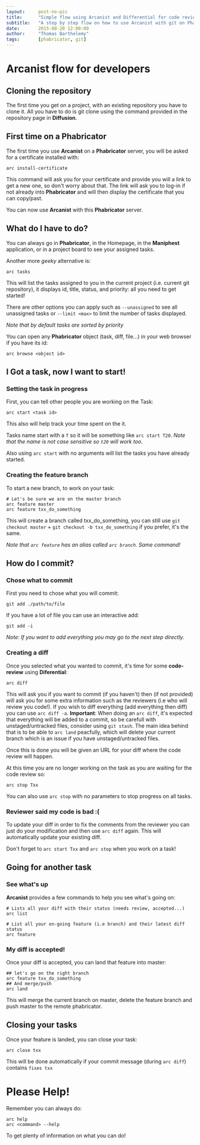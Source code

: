 ```yaml
---
layout:     post-no-pic
title:      "Simple flow using Arcanist and Differential for code review"
subtitle:   "A step by step flow on how to use Arcanist with git on Phabricator, including pre-push code review. In this first part we will focus on the developer flow"
date:       2015-08-20 12:00:00
author:     "Thomas Barthelemy"
tags:       [phabricator, git]
---
```


# Arcanist flow for developers

## Cloning the repository
The first time you get on a project, with an existing repository you have to clone it.
All you have to do is git clone using the command provided in the repository page in **Diffusion**.

## First time on a Phabricator
The first time you use **Arcanist** on a **Phabricator** server, you will be asked for a certificate installed with:

    arc install-certificate

This command will ask you for your certificate and provide you will a link to get a new one, so don't worry about that.
The link will ask you to log-in if not already into **Phabricator** and will then display the certificate
that you can copy/past.

You can now use **Arcanist** with this **Phabricator** server.

## What do I have to do?

You can always go in **Phabricator**, in the Homepage, in the **Maniphest** application,
or in a project board to see your assigned tasks.

Another more *geeky* alternative is:

    arc tasks

This will list the tasks assigned to you in the current project (i.e. current git repository),
it displays id, title, status, and priority: all you need to get started!

There are other options you can apply such as `--unassigned` to see all unassigned tasks
or `--limit <max>` to limit the number of tasks displayed.

*Note that by default tasks are sorted by priority*

You can open any **Phabricator** object (task, diff, file...) in your web browser if you have its id:

    arc browse <object id>

## I Got a task, now I want to start!

### Setting the task in progress
First, you can tell other people you are working on the Task:

	arc start <task id>

This also will help track your time spent on the it.

Tasks name start with a `T` so it will be something like `arc start T20`.
*Note that the name is not case sensitive so `t20` will work too.*

Also using `arc start` with no arguments will list the tasks you have already started.

### Creating the feature branch 
	
To start a new branch, to work on your task:

	# Let's be sure we are on the master branch
	arc feature master
    arc feature txx_do_something

This will create a branch called txx_do_something,
you can still use `git checkout master` + `git checkout -b txx_do_something` if you prefer, it's the same.

*Note that `arc feature` has an alias called `arc branch`. Same command!*

## How do I commit?

### Chose what to commit

First you need to chose what you will commit:

	git add ./path/to/file

If you have a lot of file you can use an interactive add:

	git add -i
	
*Note: If you want to add everything you may go to the next step directly.*

### Creating a diff

Once you selected what you wanted to commit, it's time for some **code-review** using **Diferential**:

    arc diff

This will ask you if you want to commit (if you haven't) then (if not provided) will ask you for some extra information
such as the reviewers (i.e who will review you code!).
If you wish to diff everything (add everything then diff) you can use `arc diff -a`.
**Important**: When doing an `arc diff`, it's expected that everything will be added to a commit,
so be carefull with unstaged/untracked files, consider using `git stash`.
The main idea behind that is to be able to `arc land` peacfully,
which will delete your current branch which is an issue if you have unstaged/untracked files.

Once this is done you will be given an URL for your diff where the code review will happen.

At this time you are no longer working on the task as you are waiting for the code review so:

    arc stop Txx

You can also use `arc stop` with no parameters to stop progress on all tasks.

### Reviewer said my code is bad :(

To update your diff in order to fix the comments from the reviewer you can just do your modification and then use
`arc diff` again. This will automatically update your existing diff.

Don't forget to `arc start Txx` and `arc stop` when you work on a task!

## Going for another task

### See what's up

**Arcanist** provides a few commands to help you see what's going on:

    # Lists all your diff with their status (needs review, accepted...)
    arc list
	
	# List all your on-going feature (i.e branch) and their latest diff status
	arc feature

### My diff is accepted!

Once your diff is accepted, you can land that feature into master:

	## let's go on the right branch
    arc feature txx_do_something
	## And merge/push
	arc land

This will merge the current branch on master, delete the feature branch and push master to the remote phabricator.

## Closing your tasks

Once your feature is landed, you can close your task:

    arc close txx
	
This will be done automatically if your commit message (during `arc diff`) contains `fixes txx`

# Please Help!

Remember you can always do:

	arc help
	arc <command> --help
	
To get plenty of information on what you can do!
